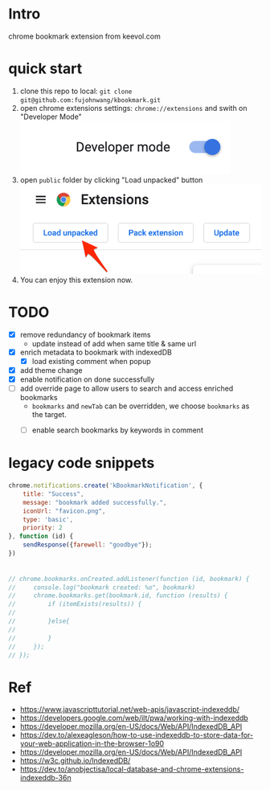 # Intro

chrome bookmark extension from keevol.com

# quick start

1. clone this repo to local: `git clone git@github.com:fujohnwang/kbookmark.git`
2. open chrome extensions settings: `chrome://extensions` and swith on "Developer Mode" 
![](images/63621646919261_.pic.jpg)
3. open `public` folder by clicking "Load unpacked" button 
![](images/63631646919286_.pic.jpg)
4. You can enjoy this extension now.


# TODO

- [X] remove redundancy of bookmark items
    - update instead of add when same title & same url
- [X] enrich metadata to bookmark with indexedDB
  - [X] load existing comment when popup
- [X] add theme change
- [X] enable notification on done successfully
- [ ] add override page to allow users to search and access enriched bookmarks
  - `bookmarks` and `newTab` can be overridden, we choose `bookmarks` as the target.
  - [ ] enable search bookmarks by keywords in comment



# legacy code snippets

```js
chrome.notifications.create('kBookmarkNotification', {
    title: "Success",
    message: "bookmark added successfully.",
    iconUrl: "favicon.png",
    type: 'basic',
    priority: 2
}, function (id) {
    sendResponse({farewell: "goodbye"});
})


// chrome.bookmarks.onCreated.addListener(function (id, bookmark) {
//     console.log("bookmark created: %o", bookmark)
//     chrome.bookmarks.get(bookmark.id, function (results) {
//         if (itemExists(results)) {
//
//         }else{
//
//         }
//     });
// });
```



# Ref

- https://www.javascripttutorial.net/web-apis/javascript-indexeddb/
- https://developers.google.com/web/ilt/pwa/working-with-indexeddb
- https://developer.mozilla.org/en-US/docs/Web/API/IndexedDB_API
- https://dev.to/alexeagleson/how-to-use-indexeddb-to-store-data-for-your-web-application-in-the-browser-1o90
- https://developer.mozilla.org/en-US/docs/Web/API/IndexedDB_API
- https://w3c.github.io/IndexedDB/
- https://dev.to/anobjectisa/local-database-and-chrome-extensions-indexeddb-36n